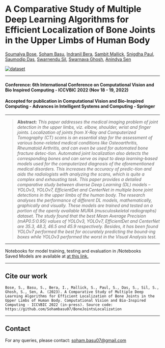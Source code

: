 <h1>A Comparative Study of Multiple Deep Learning Algorithms for Efficient Localization of Bone Joints in the Upper Limbs of Human Body</h1>

[Soumalya Bose](https://scholar.google.com/citations?user=Y_pbe8kAAAAJ&hl=en), [Soham Basu](https://scholar.google.com/citations?user=VFrBx88AAAAJ&hl=en), [Indranil Bera](https://www.linkedin.com/in/indranil-bera-16007196), [Sambit Mallick](https://www.linkedin.com/in/sambit-mallick-428b31235), [Snigdha Paul](https://www.linkedin.com/in/snigdha-paul-bb4355252), [Saumodip Das](https://www.linkedin.com/in/saumodip-das-3b37b822a), [Swarnendu Sil](https://www.linkedin.com/in/swarnendu-sil-641abb22b), [Swarnava Ghosh](https://www.linkedin.com/in/swarnava-ghosh-28711b178), [Anindya Sen](https://scholar.google.com/citations?user=vA6hgasAAAAJ&hl=en)

[![dataset](https://img.shields.io/badge/MURA-Dataset-red)](https://stanfordmlgroup.github.io/competitions/mura/) 


<hr />
<h4>Conference: 6th International Conference on Computational Vision and Bio Inspired Computing - ICCVBIC 2022 (Nov 18 - 19, 2022) </h4>
<h4>Accepted for publication in Computational Vision and Bio-Inspired Computing - Advances in Intelligent Systems and Computing - Springer </h4>
<hr />


> **Abstract:** *This paper addresses the medical imaging problem of joint detection in the upper limbs, viz. elbow, shoulder, wrist and finger joints. Localization of joints from X-Ray and Computerized Tomography (CT) scans is an essential step for the assessment of various bone-related medical conditions like Osteoarthritis, Rheumatoid Arthritis, and can even be used for automated bone fracture detec-tion. Automated joint localization also detects the corresponding bones and can serve as input to deep learning-based models used for the computerized diagnosis of the aforementioned medical disorders. This increases the accuracy of predic-tion and aids the radiologists with analyzing the scans, which is quite a complex and exhausting task. This paper provides a detailed comparative study between diverse Deep Learning (DL) models – YOLOv3, YOLOv7, EfficientDet and CenterNet in multiple bone joint detections in the upper limbs of the human body. The research analyses the performance of different DL models, mathematically, graphically and visually. These models are trained and tested on a portion of the openly available MURA (musculoskeletal radiographs) dataset. The study found that the best Mean Average Precision (mAP0.5:0.95) values of YOLOv3, YOLOv7, EfficientDet and CenterNet are 35.3, 48.3, 46.5 and 45.9 respectively. Besides, it has been found YOLOv7 performed the best for accurately predicting the bound-ing boxes while YOLOv3 performed the worst in the Visual Analysis test.*

<hr />

Notebooks for model training, testing and evaluation in /Notebooks </br>
Saved Models are available at <a href="https://drive.google.com/drive/folders/1lgz6nURTzDC2HbEBdGaf-sVS0jgQiysC?usp=sharing">at this link.</a>

<hr />

<h2>Cite our work</h2>

    
    Bose, S., Basu, S., Bera, I., Mallick, S., Paul, S., Das, S., Sil, S., Ghosh, S., Sen, A. (2023). A Comparative Study of Multiple Deep Learning Algorithms for Efficient Localization of Bone Joints in the Upper Limbs of Human Body. Computational Vision and Bio-Inspired Computing - ICCVBIC 2022 (in-press). Source code: https://github.com/Sohambasu07/BoneJointsLocalization


<hr />

<h2>Contact</h2>
For any queries, please contact: <a href="mailto:soham.basu07@gmail.com">soham.basu07@gmail.com</a>